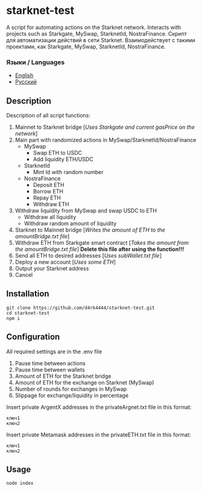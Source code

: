 # starknet-test
A script for automating actions on the Starknet network. Interacts with projects such as Starkgate, MySwap, StarknetId, NostraFinance.
Скрипт для автоматизации действий в сети Starknet. Взаимодействует с такими проектами, как Starkgate, MySwap, StarknetId, NostraFinance.

### Языки / Languages

- [English](en/README.md)
- [Русский](ru/README.md)

## Description
Description of all script functions:        

1. Mainnet to Starknet bridge [*Uses Starkgate and current gasPrice on the network*]   
2. Main part with randomized actions in MySwap/StarknetId/NostraFinance      
    - MySwap
        - Swap ETH to USDC
        - Add liquidity ETH/USDC
    - StarknetId
        - Mint Id with random number
    - NostraFinance
        - Deposit ETH
        - Borrow ETH
        - Repay ETH
        - Withdraw ETH
3. Withdraw liquidity from MySwap and swap USDC to ETH
    - Withdraw all liquidity
    - Withdraw random amount of liquidity
4. Starknet to Mainnet bridge [*Writes the amount of ETH to the amountBridge.txt file*]
5. Withdraw ETH from Starkgate smart contract [*Takes the amount from the amountBridge.txt file*] **Delete this file after using the function!!!**
6. Send all ETH to desired addresses [*Uses subWallet.txt file*]
7. Deploy a new account [*Uses some ETH*]
8. Output your Starknet address
0. Cancel
    
## Installation
```
git clone https://github.com/d4rk4444/starknet-test.git
cd starknet-test
npm i
```

## Configuration
All required settings are in the .env file    

1. Pause time between actions          
2. Pause time between wallets   
3. Amount of ETH for the Starknet bridge   
4. Amount of ETH for the exchange on Starknet (MySwap) 
5. Number of rounds for exchanges in MySwap    
6. Slippage for exchange/liquidity in percentage   

Insert private ArgentX addresses in the privateArgnet.txt file in this format:  
```
ключ1
ключ2
```
          
Insert private Metamask addresses in the privateETH.txt file in this format:    
```
ключ1
ключ2
```
## Usage
```
node index
```